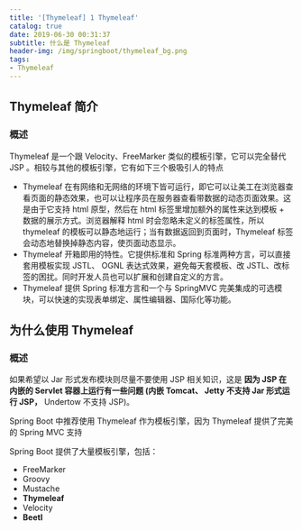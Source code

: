 ```yaml
---
title: '[Thymeleaf] 1 Thymeleaf'
catalog: true
date: 2019-06-30 00:31:37
subtitle: 什么是 Thymeleaf
header-img: /img/springboot/thymeleaf_bg.png
tags:
- Thymeleaf
---
```


## Thymeleaf 简介
### 概述
Thymeleaf 是一个跟 Velocity、FreeMarker 类似的模板引擎，它可以完全替代 JSP 。相较与其他的模板引擎，它有如下三个极吸引人的特点

- Thymeleaf 在有网络和无网络的环境下皆可运行，即它可以让美工在浏览器查看页面的静态效果，也可以让程序员在服务器查看带数据的动态页面效果。这是由于它支持 html 原型，然后在 html 标签里增加额外的属性来达到模板 + 数据的展示方式。浏览器解释 html 时会忽略未定义的标签属性，所以 thymeleaf 的模板可以静态地运行；当有数据返回到页面时，Thymeleaf 标签会动态地替换掉静态内容，使页面动态显示。
- Thymeleaf 开箱即用的特性。它提供标准和 Spring 标准两种方言，可以直接套用模板实现 JSTL、 OGNL 表达式效果，避免每天套模板、改 JSTL、改标签的困扰。同时开发人员也可以扩展和创建自定义的方言。
- Thymeleaf 提供 Spring 标准方言和一个与 SpringMVC 完美集成的可选模块，可以快速的实现表单绑定、属性编辑器、国际化等功能。

## 为什么使用 Thymeleaf
### 概述
如果希望以 Jar 形式发布模块则尽量不要使用 JSP 相关知识，这是 **因为 JSP 在内嵌的 Servlet 容器上运行有一些问题 (内嵌 Tomcat、 Jetty 不支持 Jar 形式运行 JSP，** Undertow 不支持 JSP)。

Spring Boot 中推荐使用 Thymeleaf 作为模板引擎，因为 Thymeleaf 提供了完美的 Spring MVC 支持

Spring Boot 提供了大量模板引擎，包括：

- FreeMarker
- Groovy
- Mustache
- **Thymeleaf**
- Velocity
- **Beetl**